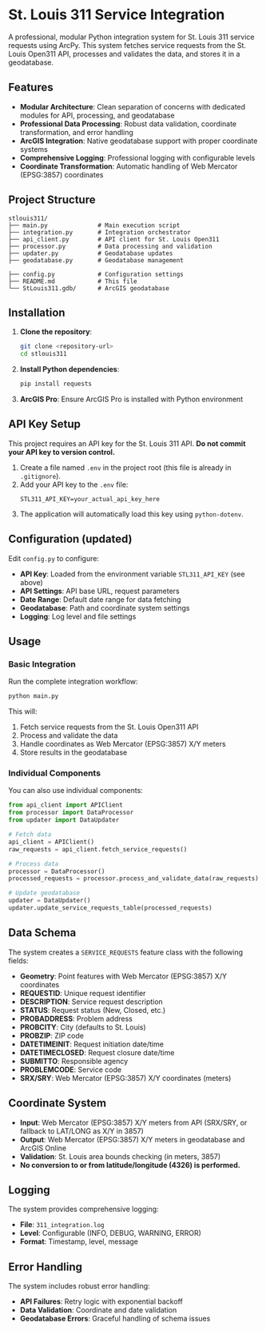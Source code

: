 # St. Louis 311 Service Integration

A professional, modular Python integration system for St. Louis 311 service requests using ArcPy. This system fetches service requests from the St. Louis Open311 API, processes and validates the data, and stores it in a geodatabase.

## Features

- **Modular Architecture**: Clean separation of concerns with dedicated modules for API, processing, and geodatabase
- **Professional Data Processing**: Robust data validation, coordinate transformation, and error handling
- **ArcGIS Integration**: Native geodatabase support with proper coordinate systems
- **Comprehensive Logging**: Professional logging with configurable levels
- **Coordinate Transformation**: Automatic handling of Web Mercator (EPSG:3857) coordinates

## Project Structure

```
stlouis311/
├── main.py              # Main execution script
├── integration.py       # Integration orchestrator
├── api_client.py        # API client for St. Louis Open311
├── processor.py         # Data processing and validation
├── updater.py           # Geodatabase updates
├── geodatabase.py       # Geodatabase management

├── config.py            # Configuration settings
├── README.md            # This file
└── StLouis311.gdb/      # ArcGIS geodatabase
```

## Installation

1. **Clone the repository**:
   ```bash
   git clone <repository-url>
   cd stlouis311
   ```

2. **Install Python dependencies**:
   ```bash
   pip install requests
   ```

3. **ArcGIS Pro**: Ensure ArcGIS Pro is installed with Python environment

## API Key Setup

This project requires an API key for the St. Louis 311 API. **Do not commit your API key to version control.**

1. Create a file named `.env` in the project root (this file is already in `.gitignore`).
2. Add your API key to the `.env` file:
   ```
   STL311_API_KEY=your_actual_api_key_here
   ```
3. The application will automatically load this key using `python-dotenv`.

## Configuration (updated)

Edit `config.py` to configure:

- **API Key**: Loaded from the environment variable `STL311_API_KEY` (see above)
- **API Settings**: API base URL, request parameters
- **Date Range**: Default date range for data fetching
- **Geodatabase**: Path and coordinate system settings
- **Logging**: Log level and file settings

## Usage

### Basic Integration

Run the complete integration workflow:

```bash
python main.py
```

This will:
1. Fetch service requests from the St. Louis Open311 API
2. Process and validate the data
3. Handle coordinates as Web Mercator (EPSG:3857) X/Y meters
4. Store results in the geodatabase

### Individual Components

You can also use individual components:

```python
from api_client import APIClient
from processor import DataProcessor
from updater import DataUpdater

# Fetch data
api_client = APIClient()
raw_requests = api_client.fetch_service_requests()

# Process data
processor = DataProcessor()
processed_requests = processor.process_and_validate_data(raw_requests)

# Update geodatabase
updater = DataUpdater()
updater.update_service_requests_table(processed_requests)
```

## Data Schema

The system creates a `SERVICE_REQUESTS` feature class with the following fields:

- **Geometry**: Point features with Web Mercator (EPSG:3857) X/Y coordinates
- **REQUESTID**: Unique request identifier
- **DESCRIPTION**: Service request description
- **STATUS**: Request status (New, Closed, etc.)
- **PROBADDRESS**: Problem address
- **PROBCITY**: City (defaults to St. Louis)
- **PROBZIP**: ZIP code
- **DATETIMEINIT**: Request initiation date/time
- **DATETIMECLOSED**: Request closure date/time
- **SUBMITTO**: Responsible agency
- **PROBLEMCODE**: Service code
- **SRX/SRY**: Web Mercator (EPSG:3857) X/Y coordinates (meters)

## Coordinate System

- **Input**: Web Mercator (EPSG:3857) X/Y meters from API (SRX/SRY, or fallback to LAT/LONG as X/Y in 3857)
- **Output**: Web Mercator (EPSG:3857) X/Y meters in geodatabase and ArcGIS Online
- **Validation**: St. Louis area bounds checking (in meters, 3857)
- **No conversion to or from latitude/longitude (4326) is performed.**

## Logging

The system provides comprehensive logging:

- **File**: `311_integration.log`
- **Level**: Configurable (INFO, DEBUG, WARNING, ERROR)
- **Format**: Timestamp, level, message

## Error Handling

The system includes robust error handling:

- **API Failures**: Retry logic with exponential backoff
- **Data Validation**: Coordinate and date validation
- **Geodatabase Errors**: Graceful handling of schema issues 